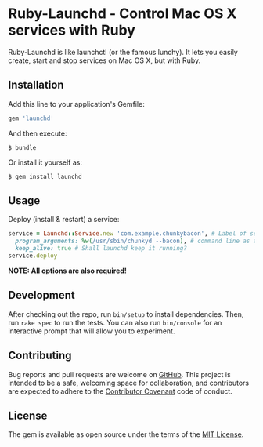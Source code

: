 # Ruby-Launchd - Control Mac OS X services with Ruby

Ruby-Launchd is like launchctl (or the famous lunchy). It lets you easily
create, start and stop services on Mac OS X, but with Ruby. 


## Installation

Add this line to your application's Gemfile:

```ruby
gem 'launchd'
```

And then execute:

    $ bundle

Or install it yourself as:

    $ gem install launchd


## Usage

Deploy (install & restart) a service:

```Ruby
service = Launchd::Service.new 'com.example.chunkybacon', # Label of service
  program_arguments: %w(/usr/sbin/chunkyd --bacon), # command line as array
  keep_alive: true # Shall launchd keep it running?
service.deploy
```

**NOTE: All options are also required!**


## Development

After checking out the repo, run `bin/setup` to install dependencies.
Then, run `rake spec` to run the tests. You can also run `bin/console` for an
interactive prompt that will allow you to experiment.


## Contributing

Bug reports and pull requests are welcome on
[GitHub](https://github.com/bjoernalbers/ruby-launchd).
This project is intended to be a safe, welcoming space for collaboration,
and contributors are expected to adhere to the
[Contributor Covenant](contributor-covenant.org)
code of conduct.


## License

The gem is available as open source under the terms of the [MIT License](http://opensource.org/licenses/MIT).
